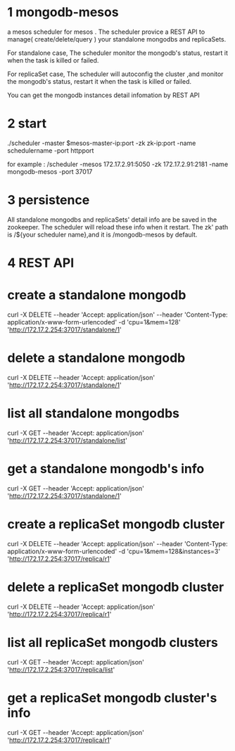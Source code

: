 # 1 mongodb-mesos
a mesos scheduler for mesos . 
The scheduler provice a REST API to manage( create/delete/query ) your standalone mongodbs and replicaSets.

For standalone case, The scheduler monitor the mongodb's status, restart it when the task is killed or failed.

For replicaSet case, The scheduler will autoconfig the cluster ,and monitor the mongodb's status, restart it when the task is killed or failed.

You can get the mongodb instances detail infomation by REST API

# 2 start
./scheduler -master $mesos-master-ip:port -zk zk-ip:port -name schedulername -port httpport

for example : /scheduler -mesos 172.17.2.91:5050 -zk 172.17.2.91:2181 -name mongodb-mesos -port 37017

# 3 persistence
All standalone mongodbs and replicaSets' detail info are be saved in the zookeeper. The scheduler will reload these info when it restart. The zk' path is /${your scheduler name},and it is /mongodb-mesos by default. 

# 4 REST API
# create a standalone mongodb
curl -X DELETE --header 'Accept: application/json' --header 'Content-Type: application/x-www-form-urlencoded' -d 'cpu=1&mem=128' 'http://172.17.2.254:37017/standalone/1'

# delete a standalone mongodb
curl -X DELETE --header 'Accept: application/json' 'http://172.17.2.254:37017/standalone/1'

# list all standalone mongodbs
curl -X GET --header 'Accept: application/json' 'http://172.17.2.254:37017/standalone/list'

# get  a standalone mongodb's info
curl -X GET --header 'Accept: application/json' 'http://172.17.2.254:37017/standalone/1'

# create a replicaSet mongodb cluster
curl -X DELETE --header 'Accept: application/json' --header 'Content-Type: application/x-www-form-urlencoded' -d 'cpu=1&mem=128&instances=3' 'http://172.17.2.254:37017/replica/r1'

# delete a replicaSet mongodb cluster
curl -X DELETE --header 'Accept: application/json' 'http://172.17.2.254:37017/replica/r1'

# list all replicaSet mongodb clusters
curl -X GET --header 'Accept: application/json' 'http://172.17.2.254:37017/replica/list'

# get a replicaSet mongodb cluster's info
curl -X GET --header 'Accept: application/json' 'http://172.17.2.254:37017/replica/r1'
